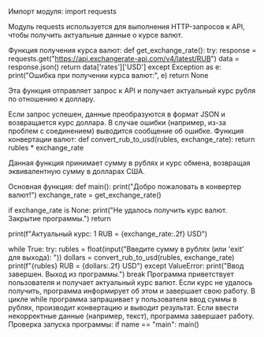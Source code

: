 Импорт модуля: import requests

Модуль requests используется для выполнения HTTP-запросов к API, чтобы получить актуальные данные о курсе валют.

Функция получения курса валют: def get_exchange_rate(): try: response = requests.get("https://api.exchangerate-api.com/v4/latest/RUB") data = response.json() return data['rates']['USD'] except Exception as e: print("Ошибка при получении курса валют:", e) return None

Эта функция отправляет запрос к API и получает актуальный курс рубля по отношению к доллару.

Если запрос успешен, данные преобразуются в формат JSON и возвращается курс доллара.
В случае ошибки (например, из-за проблем с соединением) выводится сообщение об ошибке.
Функция конвертации валют: def convert_rub_to_usd(rubles, exchange_rate): return rubles * exchange_rate

Данная функция принимает сумму в рублях и курс обмена, возвращая эквивалентную сумму в долларах США.

Основная функция: def main(): print("Добро пожаловать в конвертер валют!") exchange_rate = get_exchange_rate()

if exchange_rate is None:
    print("Не удалось получить курс валют. Закрытие программы.")
    return

print(f"Актуальный курс: 1 RUB = {exchange_rate:.2f} USD")

while True:
    try:
        rubles = float(input("Введите сумму в рублях (или 'exit' для выхода): "))
        dollars = convert_rub_to_usd(rubles, exchange_rate)
        print(f"{rubles} RUB = {dollars:.2f} USD")
    except ValueError:
        print("Ввод завершен. Выход из программы.")
        break
Программа приветствует пользователя и получает актуальный курс валют.
Если курс не удалось получить, программа информирует об этом и завершает свою работу.
В цикле while программа запрашивает у пользователя ввод суммы в рублях, производит конвертацию и выводит результат.
Если ввести некорректные данные (например, текст), программа завершает работу.
Проверка запуска программы: if name == "main": main()
